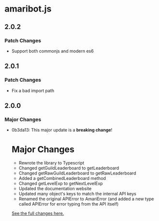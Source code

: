 # amaribot.js

## 2.0.2

### Patch Changes

-   Support both commonjs and modern es6

## 2.0.1

### Patch Changes

-   Fix a bad import path

## 2.0.0

### Major Changes

-   0b3da13: This major update is a **breaking change**!

    # Major Changes

    -   Rewrote the library to Typescript
    -   Changed getGuildLeaderboard to getLeaderboard
    -   Changed getRawGuildLeaderboard to getRawLeaderboard
    -   Added a getCombinedLeaderboard method
    -   Changed getLevelExp to getNextLevelExp
    -   Updated the documentation website
    -   Updated many object's keys to match the internal API keys
    -    Renamed the original APIError to AmariError (and added a new type called APIError for error typing from the API itself)

    [See the full changes here.](https://github.com/amaribot/amaribot.js/compare/v1.6.1...v2.0.0)
